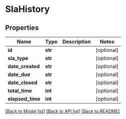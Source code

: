 # SlaHistory

## Properties
Name | Type | Description | Notes
------------ | ------------- | ------------- | -------------
**id** | **str** |  | [optional] 
**sla_type** | **str** |  | [optional] 
**date_created** | **str** |  | [optional] 
**date_due** | **str** |  | [optional] 
**date_closed** | **str** |  | [optional] 
**total_time** | **int** |  | [optional] 
**elapsed_time** | **int** |  | [optional] 

[[Back to Model list]](../README.md#documentation-for-models) [[Back to API list]](../README.md#documentation-for-api-endpoints) [[Back to README]](../README.md)


